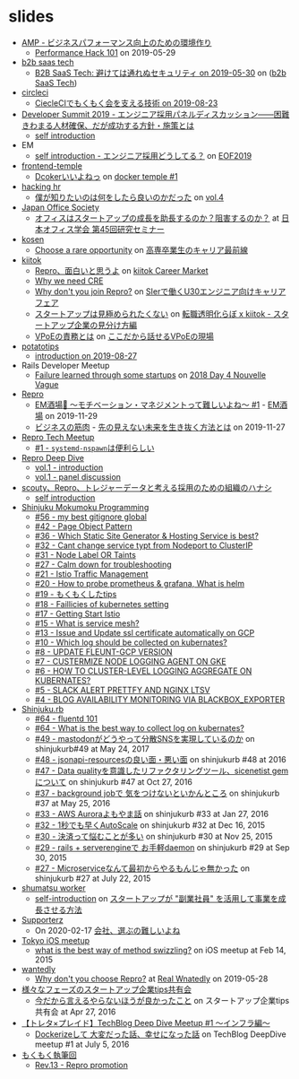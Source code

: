 # slides

- [AMP - ビジネスパフォーマンス向上のための環境作り](https://amp-performance.peatix.com/)
  - [Performance Hack 101](https://gitpitch.com/threetreeslight/slides/master?p=amp/business-performance/) on 2019-05-29
- [b2b saas tech](https://b2b-saas.connpass.com/)
  - [B2B SaaS Tech: 避けては通れぬセキュリティ on 2019-05-30](https://gitpitch.com/threetreeslight/slides/master?p=b2b-saas-tech/2019-05-30/) on ([b2b SaaS Tech](https://b2b-saas.connpass.com/event/137931/))
- [circleci](https://circleci.connpass.com/)
  - [CiecleCIでもくもく会を支える技術 on 2019-08-23](https://gitpitch.com/threetreeslight/slides/master?p=circleci/2019-08-23/)
- [Developer Summit 2019 - エンジニア採用パネルディスカッション――困難きわまる人材確保、だが成功する方針・施策とは](https://event.shoeisha.jp/devsumi/20190214/session/1999/)
  - [self introduction](https://gitpitch.com/threetreeslight/slides/master?p=devsumi/2019)
- EM
  - [self introduction - エンジニア採用どうしてる？]() on [EOF2019](https://eof-github.github.io/eof2019/)
- [frontend-temple](https://frontend-temple.connpass.com/)
  - [Dcokerいいよねっ](https://gitpitch.com/threetreeslight/slides/master?p=frontend-temple/docker_temple_1) on [docker temple #1](https://frontend-temple.connpass.com/event/95173/)
- [hacking hr](hacking-hr/hacking-hr)
  - [僕が知りたいのは何をしたら良いのかだった](https://gitpitch.com/threetreeslight/slides/master?p=hacking-hr/4) on [vol.4](https://hacking-hr.connpass.com/event/103909/)
- [Japan Office Society]()
  - [オフィスはスタートアップの成長を助長するのか？阻害するのか？](https://gitpitch.com/threetreeslight/slides/master?p=japan-office-society/2019-11-25) at [日本オフィス学会 第45回研究セミナー](https://ssl.action-compass.jp/jos/formmail/seminar_045.html)
- [kosen]()
  - [Choose a rare opportunity](https://gitpitch.com/threetreeslight/slides/master?p=kosen/2019-12-27) on [高専卒業生のキャリア最前線](https://kosen-career-vol1.peatix.com/view)
- [kiitok](https://kiitok.connpass.com/event/138739/)
  - [Repro、面白いと思うよ](https://gitpitch.com/threetreeslight/slides/master?p=kiitok/2020-02-01) on [kiitok Career Market](https://kiitok-careemarket.studio.design/)
  - [Why we need CRE](https://gitpitch.com/threetreeslight/slides/master?p=kiitok/2019-12-17)
  - [Why don't you join Repro?](https://gitpitch.com/threetreeslight/slides/master?p=kiitok/2019-10-26) on [SIerで働くU30エンジニア向けキャリアフェア](https://kiitok.connpass.com/event/147142/)
  - [スタートアップは見極められたくない](https://gitpitch.com/threetreeslight/slides/master?p=kiitok/2019-09-10) on [転職透明化らぼ x kiitok - スタートアップ企業の見分け方編](https://rtlabo.connpass.com/event/142944/)
  - [VPoEの責務とは](https://gitpitch.com/threetreeslight/slides/master?p=kiitok/2019-08-29) on [ここだから話せるVPoEの現場](https://kiitok.connpass.com/event/138739/)
- [potatotips](https://potatotips.connpass.com/)
  - [introduction on 2019-08-27](https://gitpitch.com/threetreeslight/slides/master?p=potatotips/2019-08-27/)
- Rails Developer Meetup
  - [Failure learned through some startups](https://gitpitch.com/threetreeslight/slides/master?p=railsdm/failure-learned-through-some-startups) on [2018 Day 4 Nouvelle Vague](https://techplay.jp/event/702297)
- [Repro]()
  - [EM酒場:beers: 〜モチベーション・マネジメントって難しいよね〜 #1](https://gitpitch.com/threetreeslight/slides/master?p=repro/2019-11-29) - [EM酒場](https://meety.net/group_talks/15) on 2019-11-29
  - [ビジネスの筋肉](https://gitpitch.com/threetreeslight/slides/master?p=repro/2019-11-27/panel) - [先の見えない未来を生き抜く方法とは](https://www.wantedly.com/projects/376932) on 2019-11-27
- [Repro Tech Meetup](https://repro-tech.connpass.com/)
  - [#1 - `systemd-nspawn`は便利らしい](https://gitpitch.com/threetreeslight/slides/master?p=repro-tech-meetup/1)
- [Repro Deep Dive](https://repro.connpass.com/event/97665/)
  - [vol.1 - introduction](https://gitpitch.com/threetreeslight/slides/master?p=repro-deep-dive/1/introduction)
  - [vol.1 - panel discussion](https://gitpitch.com/threetreeslight/slides/master?p=repro-deep-dive/1/carrer-panel)
- [scouty、Repro、トレジャーデータと考える採用のための組織のハナシ](https://scouty.connpass.com/event/101556/)
  - [self introduction](https://gitpitch.com/threetreeslight/slides/master?p=for-recruiting)
- [Shinjuku Mokumoku Programming](shinjuku-mokumoku/shinjuku-mokumoku)
  - [#56 - my best gitignore global](https://gitpitch.com/threetreeslight/slides/master?p=shinjuku-mokumoku/42)
  - [#42 - Page Object Pattern](https://gitpitch.com/threetreeslight/slides/master?p=shinjuku-mokumoku/42)
  - [#36 - Which Static Site Generator & Hosting Service is best?](https://gitpitch.com/threetreeslight/slides/master?p=shinjuku-mokumoku/36)
  - [#32 - Cant change service typt from Nodeport to ClusterIP](https://gitpitch.com/threetreeslight/slides/master?p=shinjuku-mokumoku/32)
  - [#31 - Node Label OR Taints](https://gitpitch.com/threetreeslight/slides/master?p=shinjuku-mokumoku/31)
  - [#27 - Calm down for troubleshooting](https://gitpitch.com/threetreeslight/slides/master?p=shinjuku-mokumoku/27)
  - [#21 - Istio Traffic Management](https://gitpitch.com/threetreeslight/slides/master?p=shinjuku-mokumoku/21)
  - [#20 - How to probe prometheus & grafana, What is helm](https://gitpitch.com/threetreeslight/slides/master?p=shinjuku-mokumoku/20)
  - [#19 - もくもくしたtips](https://gitpitch.com/threetreeslight/slides/master?p=shinjuku-mokumoku/19)
  - [#18 - Faillicies of kubernetes setting](https://gitpitch.com/threetreeslight/slides/master?p=shinjuku-mokumoku/18)
  - [#17 - Getting Start Istio](https://gitpitch.com/threetreeslight/slides/master?p=shinjuku-mokumoku/17)
  - [#15 - What is service mesh?](https://gitpitch.com/threetreeslight/slides/master?p=shinjuku-mokumoku/15)
  - [#13 - Issue and Update ssl certificate automatically on GCP](https://gitpitch.com/threetreeslight/slides/master?p=shinjuku-mokumoku/13)
  - [#10 - Which log should be collected on kubernates?](https://gitpitch.com/threetreeslight/slides/master?p=shinjuku-mokumoku/10)
  - [#8 - UPDATE FLEUNT-GCP VERSION](https://gitpitch.com/threetreeslight/slides/master?p=shinjuku-mokumoku/8)
  - [#7 - CUSTERMIZE NODE LOGGING AGENT ON GKE](https://gitpitch.com/threetreeslight/slides/master?p=shinjuku-mokumoku/7)
  - [#6 - HOW TO CLUSTER-LEVEL LOGGING AGGREGATE ON KUBERNATES?](https://gitpitch.com/threetreeslight/slides/master?p=shinjuku-mokumoku/6)
  - [#5 - SLACK ALERT PRETTFY AND NGINX LTSV](https://gitpitch.com/threetreeslight/slides/master?p=shinjuku-mokumoku/5)
  - [#4 - BLOG AVAILABILITY MONITORING VIA BLACKBOX_EXPORTER](https://gitpitch.com/threetreeslight/slides/master?p=shinjuku-mokumoku/4)
- [Shinjuku.rb](shinjukurb/meetups)
  - [#64 - fluentd 101](https://gitpitch.com/threetreeslight/slides/master?p=shinjukurb/64/fluetnd-101)
  - [#64 - What is the best way to collect log on kubernates?](https://gitpitch.com/threetreeslight/slides/master?p=shinjukurb/64/kubernates-logging)
  - [#49 - mastodonがどうやって分散SNSを実現しているのか](https://qiita.com/ThreeTreesLight/items/ec8a5c6616906626696a) on shinjukurb#49 at May 24, 2017
  - [#48 - jsonapi-resourcesの良い面・悪い面](https://qiita.com/ThreeTreesLight/items/88f93806f6e6b1e19cd7) on shinjukurb #48 at 2016
  - [#47 - Data qualityを意識したリファクタリングツール、sicenetist gemについて](https://qiita.com/ThreeTreesLight/items/9529857cbc7fbbcf01bc) on shinjukurb #47 at Oct 27, 2016
  - [#37 - background jobで 気をつけないといかんところ](https://www.slideshare.net/AkiraMiki/background-job) on shinjukurb #37 at May 25, 2016
  - [#33 - AWS Auroraよもやま話](https://www.slideshare.net/AkiraMiki/aws-aurora-57586673) on shinjukurb #33 at Jan 27, 2016
  - [#32 - 1秒でも早くAutoScale](https://www.slideshare.net/AkiraMiki/1autoscale) on shinjukurb #32 at Dec 16, 2015
  - [#30 - 決済って悩むことが多い](https://www.slideshare.net/AkiraMiki/ss-55503037) on shinjukurb #30 at Nov 25, 2015
  - [#29 - rails + serverengineで お手軽daemon](https://www.slideshare.net/AkiraMiki/rails-serverenginedaemon) on shinjukurb #29 at Sep 30, 2015
  - [#27 - Microserviceなんて最初からやるもんじゃ無かった](https://www.slideshare.net/AkiraMiki/20160722-microservice) on  shinjukurb #27 at July 22, 2015
- [shumatsu worker]()
  - [self-introduction](https://gitpitch.com/threetreeslight/slides/master?p=shumatsu-worker/2019-08-02-startup-and-sidejob) on [スタートアップが "副業社員" を活用して事業を成長させる方法](https://peatix.com/event/891581/)
- [Supporterz]()
  - On 2020-02-17 [会社、選ぶの難しいよね](https://gitpitch.com/threetreeslight/slides/master?p=supporterz/2020-02-16/)
- [Tokyo iOS meetup](https://www.meetup.com/TokyoiOSMeetup/)
  - [what is the best way of method swizzling?](https://www.slideshare.net/AkiraMiki/what-isthebestwayofmethodswizzling) on iOS meetup at Feb 14, 2015
- [wantedly]()
  - [Why don't you choose Repro?](https://gitpitch.com/threetreeslight/slides/master?p=wantedly/2019-05-28-real-wantedly/) at [Real Wnatedly](https://www.wantedly.com/projects/302876) on 2019-05-28
- [様々なフェーズのスタートアップ企業tips共有会](https://techplay.jp/event/585689)
  - [今だから言えるやらないほうが良かったこと](https://www.slideshare.net/AkiraMiki/ss-61454434) on スタートアップ企業tips共有会 at Apr 27, 2016
- [【トレタ×プレイド】TechBlog Deep Dive Meetup #1 〜インフラ編〜](https://plaidtech.connpass.com/event/33511/)
  - [Dockerizeして 大変だった話、幸せになった話](https://www.slideshare.net/AkiraMiki/dockerize) on TechBlog DeepDive meetup #1 at July 5, 2016
- [もくもく執筆回](https://techbook-meetup.connpass.com/)
  - [Rev.13 - Repro promotion](https://gitpitch.com/threetreeslight/slides/master?p=techbook-mokumoku)

